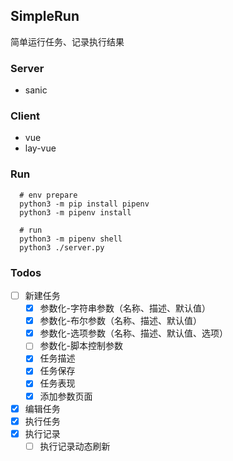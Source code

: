 ## SimpleRun
简单运行任务、记录执行结果

### Server
- sanic

### Client
- vue
- lay-vue

### Run
```
  # env prepare
  python3 -m pip install pipenv
  python3 -m pipenv install

  # run
  python3 -m pipenv shell
  python3 ./server.py
```

### Todos
- [ ] 新建任务
  - [X] 参数化-字符串参数（名称、描述、默认值）
  - [X] 参数化-布尔参数（名称、描述、默认值）
  - [X] 参数化-选项参数（名称、描述、默认值、选项）
  - [ ] 参数化-脚本控制参数
  - [X] 任务描述
  - [X] 任务保存
  - [X] 任务表现
  - [X] 添加参数页面
- [X] 编辑任务
- [X] 执行任务
- [X] 执行记录
  - [ ] 执行记录动态刷新